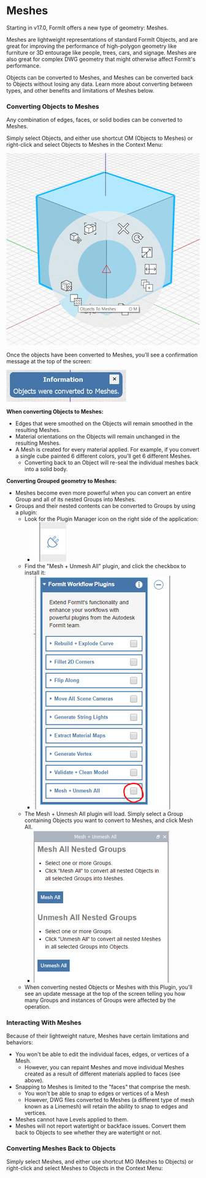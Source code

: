 # Meshes

Starting in v17.0, FormIt offers a new type of geometry: Meshes. 

Meshes are lightweight representations of standard FormIt Objects, and are great for improving the performance of high-polygon geometry like furniture or 3D entourage like people, trees, cars, and signage. Meshes are also great for complex DWG geometry that might otherwise affect FormIt's performance. 

Objects can be converted to Meshes, and Meshes can be converted back to Objects without losing any data. Learn more about converting between types, and other benefits and limitations of Meshes below.

### Converting Objects to Meshes

Any combination of edges, faces, or solid bodies can be converted to Meshes. 

Simply select Objects, and either use shortcut OM \(Objects to Meshes\) or right-click and select Objects to Meshes in the Context Menu:

![](../.gitbook/assets/context-menu_object-to-mesh.PNG)

Once the objects have been converted to Meshes, you'll see a confirmation message at the top of the screen:

![](../.gitbook/assets/success_object-to-mesh.PNG)

**When converting Objects to Meshes:**

* Edges that were smoothed on the Objects will remain smoothed in the resulting Meshes.
* Material orientations on the Objects will remain unchanged in the resulting Meshes.
* A Mesh is created for every material applied. For example, if you convert a single cube painted 6 different colors, you'll get 6 different Meshes.
  * Converting back to an Object will re-seal the individual meshes back into a solid body.

**Converting Grouped geometry to Meshes:**

* Meshes become even more powerful when you can convert an entire Group and all of its nested Groups into Meshes.
* Groups and their nested contents can be converted to Groups by using a plugin:
  * Look for the Plugin Manager icon on the right side of the application:
    * ![](../.gitbook/assets/plugin-manager_icon.PNG) 
  * Find the "Mesh + Unmesh All" plugin, and click the checkbox to install it:
    * ![](../.gitbook/assets/plugin-manager_mesh-unmesh-all.PNG) 
  * The Mesh + Unmesh All plugin will load. Simply select a Group containing Objects you want to convert to Meshes, and click Mesh All.
    * ![](../.gitbook/assets/mesh-unmesh-all-plugin.PNG) 
  * When converting nested Objects or Meshes with this Plugin, you'll see an update message at the top of the screen telling you how many Groups and instances of Groups were affected by the operation. 

### Interacting With Meshes

Because of their lightweight nature, Meshes have certain limitations and behaviors:

* You won't be able to edit the individual faces, edges, or vertices of a Mesh.
  * However, you can repaint Meshes and move individual Meshes created as a result of different materials applied to faces \(see above\).
* Snapping to Meshes is limited to the "faces" that comprise the mesh.
  * You won't be able to snap to edges or vertices of a Mesh
  * However, DWG files converted to Meshes \(a different type of mesh known as a Linemesh\) will retain the ability to snap to edges and vertices.
* Meshes cannot have Levels applied to them.
* Meshes will not report watertight or backface issues. Convert them back to Objects to see whether they are watertight or not.

### Converting Meshes Back to Objects

Simply select Meshes, and either use shortcut MO \(Meshes to Objects\) or right-click and select Meshes to Objects in the Context Menu:


